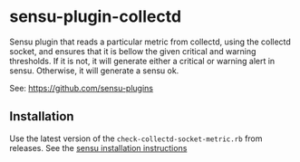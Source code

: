 # sensu-plugin-collectd
Sensu plugin that reads a particular metric from collectd, using the collectd
socket, and ensures that it is bellow the given critical and warning thresholds.
If it is not, it will generate either a critical or warning alert in sensu. 
Otherwise, it will generate a sensu ok.

See:
https://github.com/sensu-plugins

## Installation
Use the latest version of the `check-collectd-socket-metric.rb` from releases.
See the [sensu installation instructions](http://sensu-plugins.io/docs/installation_instructions.html)
